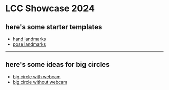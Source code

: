 # LCC Showcase 2024

## here's some starter templates

- [hand landmarks](handLandmarks)
- [pose landmarks](poseLandmarks)

<hr>

## here's some ideas for big circles

- [big circle with webcam](big-circle)
- [big circle without webcam](big-circle-webcam)
